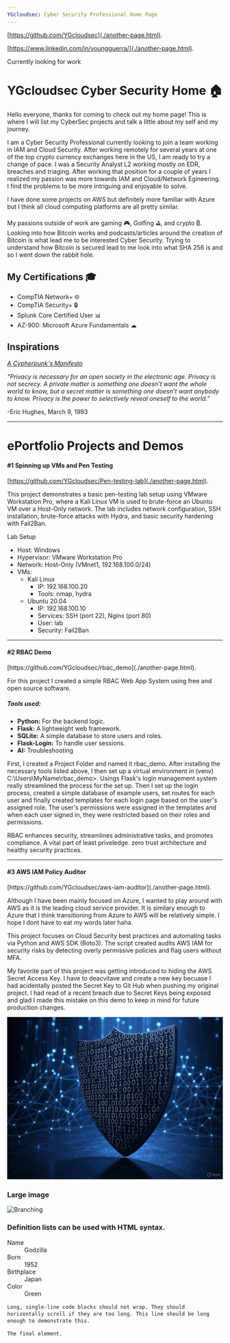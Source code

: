 ```yaml
---
YGcloudsec: Cyber Security Professional Home Page
---
```


[https://github.com/YGcloudsec](./another-page.html).

[https://www.linkedin.com/in/youngguerra/](./another-page.html).

Currently looking for work

# YGcloudsec Cyber Security Home 🏠

Hello everyone, thanks for coming to check out my home page! This is where I will list my CyberSec projects and talk a little about my self and my journey.

I am a Cyber Security Professional currently looking to join a team working in IAM and Cloud Security. After working remotely for several years at one of the top crypto currency exchanges here in the US, I am ready to try a change of pace. I was a Security Analyst L2 working mostly on EDR, breaches and triaging. After working that position for a couple of years I realized my passion was more towards IAM and Cloud/Network Egineering. I find the problems to be more intriguing and enjoyable to solve.


I have done some projects on AWS but definitely more familiar with Azure but I think all cloud computing platforms are all pretty similar.

My passions outside of work are gaming 🎮, Golfing ⛳, and crypto ₿. Looking into how Bitcoin works and podcasts/articles around the creation of Bitcoin is what lead me to be interested Cyber Security. Trying to understand how Bitcoin is secured lead to me look into what SHA 256 is and so I went down the rabbit hole.

<!DOCTYPE html>
<html lang="en">
<head>
    <meta charset="UTF-8">
    <meta name="viewport" content="width=device-width, initial-scale=1.0">
    <title>Certifications</title>
</head>
<body>
    <h2>My Certifications &#127891;</h2>
    <ul>
        <li>CompTIA Network+ &#127760;</li>
        <li>CompTIA Security+ &#128274;</li>
        <li>Splunk Core Certified User &#128202;</li>
        <li>AZ-900: Microsoft Azure Fundamentals &#9729;</li>
    </ul>
</body>
</html>


## Inspirations

<p>
  <a href="https://nakamotoinstitute.org/library/cypherpunk-manifesto/"><i>A Cypherpunk's Manifesto</i></a>
</p>
<em> "Privacy is necessary for an open society in the electronic age. Privacy is not secrecy. A private matter is something one doesn’t want the whole world to know, but a secret matter is something one doesn’t want anybody to know. Privacy is the power to selectively reveal oneself to the world." </em>


 -Eric Hughes, March 9, 1993


***

<h1> ePortfolio Projects and Demos</h1>

<h4>#1 Spinning up VMs and Pen Testing </h4>

[https://github.com/YGcloudsec/Pen-testing-lab](./another-page.html).

This project demonstrates a basic pen-testing lab setup using VMware Workstation Pro, where a Kali Linux VM is used to brute-force an Ubuntu VM over a Host-Only network. The lab includes network configuration, SSH installation, brute-force attacks with Hydra, and basic security hardening with Fail2Ban.

Lab Setup

<ul>
    <li>Host: Windows</li>
    <li>Hypervisor: VMware Workstation Pro</li>
    <li>Network: Host-Only (VMnet1, 192.168.100.0/24)</li>
    <li>VMs:
        <ul>
            <li>Kali Linux
                <ul>
                    <li>IP: 192.168.100.20</li>
                    <li>Tools: nmap, hydra</li>
                </ul>
            </li>
            <li>Ubuntu 20.04
                <ul>
                    <li>IP: 192.168.100.10</li>
                    <li>Services: SSH (port 22), Nginx (port 80)</li>
                    <li>User: lab</li>
                    <li>Security: Fail2Ban</li>
                </ul>
            </li>
        </ul>
    </li>
</ul>

***

<h4>#2 RBAC Demo</h4>
[https://github.com/YGcloudsec/rbac_demo](./another-page.html).

For this project I created a simple RBAC Web App System using free and open source software.
    
   <h5>Tools used:</h5>
  <ul>
        <li><strong>Python:</strong> For the backend logic.</li>
        <li><strong>Flask:</strong> A lightweight web framework.</li>
        <li><strong>SQLite:</strong> A simple database to store users and roles.</li>
        <li><strong>Flask-Login:</strong> To handle user sessions.</li>
        <li><strong>AI:</strong> Troubleshooting</li>
  </ul>

First, I created a Project Folder and named it rbac_demo. After installing the necessary tools listed above, I then set up a virtual environment in (venv) C:\Users\MyName\rbac_demo>. Usings Flask's login management system really streamlined the process for the set up. Then I set up the login process, created a simple database of example users, set routes for each user and finally created templates for each login page based on the user's assigned role. The user's permissions were assigned in the templates and when each user signed in, they were restricted based on their roles and permissions.

RBAC enhances security, streamlines administrative tasks, and promotes compliance. A vital part of least priveledge. zero trust architecture and healthy security practices.

***

<h4>#3 AWS IAM Policy Auditor</h4>
[https://github.com/YGcloudsec/aws-iam-auditor](./another-page.html).

Although I have been mainly focused on Azure, I wanted to play around with AWS as it is the leading cloud service provider. It is similary enough to Azure that I think transitioning from Azure to AWS will be relatively simple. I hope I dont have to eat my words later haha.

This project focuses on Cloud Security best practices and automating tasks via Python and AWS SDK (Boto3). The script created audits AWS IAM for security risks by detecting overly permissive policies and flag users without MFA.

My favorite part of this project was getting introduced to hiding the AWS Secret Access Key. I have to deacvitave and create a new key becuase I had acidentally posted the Secret Key to Git Hub when pushing my original project. I had read of a recent breach due to Secret Keys being exposed and glad I made this mistake on this demo to keep in mind for future production changes.



<img src="https://github.com/YGcloudsec/YGcloudsec.github.io/blob/main/image.jpg?raw=true" alt="Cloud Security">


### Large image

![Branching](https://guides.github.com/activities/hello-world/branching.png)


### Definition lists can be used with HTML syntax.

<dl>
<dt>Name</dt>
<dd>Godzilla</dd>
<dt>Born</dt>
<dd>1952</dd>
<dt>Birthplace</dt>
<dd>Japan</dd>
<dt>Color</dt>
<dd>Green</dd>
</dl>

```
Long, single-line code blocks should not wrap. They should horizontally scroll if they are too long. This line should be long enough to demonstrate this.
```

```
The final element.
```
